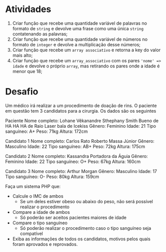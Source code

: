 # Atividades

1. Criar função que recebe uma quantidade variável de palavras no formato de `string` e devolve uma frase como uma única `string` contatenando as palavras;
2. Criar função que recebe uma quantidade variável de números no formato de `integer` e devolve a multiplicação desse números;
3. Criar função que recebe um `array associativo` e retorna a key do valor mais alto;
4. Criar função que recebe um `array_associativo` com os pares `'nome' => idade` e devolve o próprio `array`, mas retirando os pares onde a idade é menor que 18;

# Desafio

Um médico irá realizar a um procedimento de doação de rins. O paciente em questão tem 3 candidatos para a cirurgia. Os dados são os seguintes

Paciente
Nome completo: Lohane Vêkanandre Sthephany Smith Bueno de HA HA HA de Raio Laser bala de Icekiss
Gênero: Feminino
Idade: 21
Tipo sanguíneo: A+
Peso: 71kg
Altura: 172cm

Candidato 1
Nome completo: Carlos Rato Roberto Massa Júnior
Gênero: Masculino
Idade: 22
Tipo sanguíneo: AB+
Peso: 72kg
Altura: 175cm

Candidato 2
Nome completo: Kassandra Portadora da Águia
Gênero: Feminino
Idade: 22
Tipo sanguíneo: O+
Peso: 67kg
Altura: 160cm

Candidato 3
Nome completo: Arthur Morgan
Gênero: Masculino
Idade: 17
Tipo sanguíneo: O-
Peso: 80kg
Altura: 159cm

Faça um sistema PHP que:
- Calcule o IMC de ambos
    - Se um deles estiver obeso ou abaixo do peso, não será possível realizar o procedimento
- Compare a idade de ambos
    - Só poderão ser aceitos pacientes maiores de idade
- Compare o tipo sanguíneo
    - Só poderão realizar o procedimento caso o tipo sanguíneo seja compatível
- Exiba as informações de todos os candidatos, motivos pelos quais foram aprovados e reprovados.



